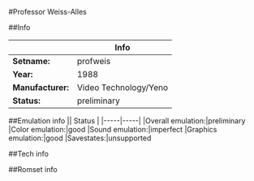 #Professor Weiss-Alles

##Info

||Info|
|-----|-----|
|**Setname:**|profweis
|**Year:**|1988
|**Manufacturer:**|Video Technology/Yeno
|**Status:**|preliminary

##Emulation info
|| Status |
|-----|-----|
|Overall emulation:|preliminary
|Color emulation:|good
|Sound emulation:|imperfect
|Graphics emulation:|good
|Savestates:|unsupported

##Tech info

##Romset info

<!--- START OF EDITED COMMENT DO NOT TOUCH TEXT ABOVE-->
